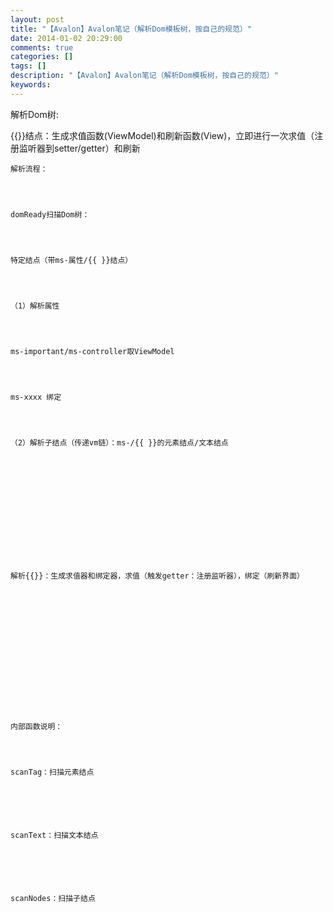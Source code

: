 ```yaml
---
layout: post
title: "【Avalon】Avalon笔记（解析Dom模板树，按自己的规范）"
date: 2014-01-02 20:29:00 
comments: true
categories: []
tags: []
description: "【Avalon】Avalon笔记（解析Dom模板树，按自己的规范）"
keywords: 
---
```



 
  
  
 
 
  
   解析Dom树:
  
 
 
  
   {{}}结点：生成求值函数(ViewModel)和刷新函数(View)，立即进行一次求值（注册监听器到setter/getter）和刷新
  
 
 
  
   
    
    
   
  
  
   
    
    
   
  
  
   
    解析流程：
   
  
  
   
    domReady扫描Dom树：
   
  
  
   
    特定结点（带ms-属性/{{ }}结点）
   
  
  
   
    （1）解析属性
   
  
  
   
    ms-important/ms-controller取ViewModel
   
  
  
   
    ms-xxxx 绑定
   
  
  
   
    （2）解析子结点（传递vm链）：ms-/{{ }}的元素结点/文本结点
   
  
  
   
   
  
  
   
    
    
   
  
  
   
    解析{{}}：生成求值器和绑定器，求值（触发getter：注册监听器），绑定（刷新界面）
   
  
  
   
    
    
   
  
  
   
    
    
   
  
  
   
    内部函数说明：
   
  
  
   
    scanTag：扫描元素结点
    
    
   
  
  
   
    scanText：扫描文本结点
    
    
   
  
  
   
    scanNodes：扫描子结点
    
    
   
  
  
   
   
  
  
   
   
  
  
   
    
    
   
  
 


